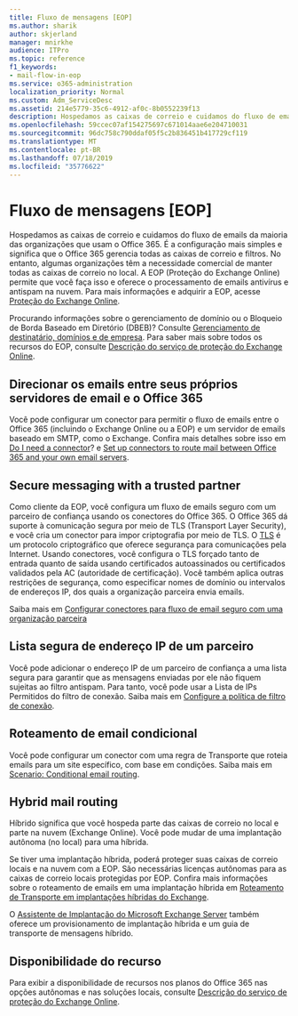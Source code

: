 ```yaml
---
title: Fluxo de mensagens [EOP]
ms.author: sharik
author: skjerland
manager: mnirkhe
audience: ITPro
ms.topic: reference
f1_keywords:
- mail-flow-in-eop
ms.service: o365-administration
localization_priority: Normal
ms.custom: Adm_ServiceDesc
ms.assetid: 214e5779-35c6-4912-af0c-8b0552239f13
description: Hospedamos as caixas de correio e cuidamos do fluxo de emails da maioria das organizações que usam o Office 365. É a configuração mais simples e significa que o Office 365 gerencia todas as caixas de correio e filtros. No entanto, algumas organizações têm a necessidade comercial de manter todas as caixas de correio no local. A EOP (Proteção do Exchange Online) permite que você faça isso e oferece o processamento de emails antivírus e antispam na nuvem. Para mais informações e adquirir a EOP, acesse Proteção do Exchange Online.
ms.openlocfilehash: 59ccec07af154275697c671014aae6e204710031
ms.sourcegitcommit: 96dc758c790ddaf05f5c2b836451b417729cf119
ms.translationtype: MT
ms.contentlocale: pt-BR
ms.lasthandoff: 07/18/2019
ms.locfileid: "35776622"
---
```

# <a name="mail-floweop"></a>Fluxo de mensagens [EOP]

Hospedamos as caixas de correio e cuidamos do fluxo de emails da maioria das organizações que usam o Office 365. É a configuração mais simples e significa que o Office 365 gerencia todas as caixas de correio e filtros. No entanto, algumas organizações têm a necessidade comercial de manter todas as caixas de correio no local. A EOP (Proteção do Exchange Online) permite que você faça isso e oferece o processamento de emails antivírus e antispam na nuvem. Para mais informações e adquirir a EOP, acesse [Proteção do Exchange Online](https://products.office.com/en-us/exchange/exchange-email-security-spam-protection).
  
Procurando informações sobre o gerenciamento de domínio ou o Bloqueio de Borda Baseado em Diretório (DBEB)? Consulte [Gerenciamento de destinatário, domínios e de empresa](recipient-domain-and-company-management.md). Para saber mais sobre todos os recursos do EOP, consulte [Descrição do serviço de proteção do Exchange Online](exchange-online-protection-service-description.md).
  
## <a name="routing-email-between-office-365-and-your-own-email-servers"></a>Direcionar os emails entre seus próprios servidores de email e o Office 365
<a name="BKMK_outboundmailrouting"> </a>

Você pode configurar um conector para permitir o fluxo de emails entre o Office 365 (incluindo o Exchange Online ou a EOP) e um servidor de emails baseado em SMTP, como o Exchange. Confira mais detalhes sobre isso em [Do I need a connector](http://technet.microsoft.com/library/16731ae9-c909-49dd-bffc-a46e6151fc29.aspx)? e [Set up connectors to route mail between Office 365 and your own email servers](http://technet.microsoft.com/library/2e93fd60-a5ef-4e64-8e62-2b862b2d1033.aspx).
  
## <a name="secure-messaging-with-a-trusted-partner"></a>Secure messaging with a trusted partner
<a name="BKMK_securemessagingwithatrustedpartner"> </a>

Como cliente da EOP, você configura um fluxo de emails seguro com um parceiro de confiança usando os conectores do Office 365. O Office 365 dá suporte à comunicação segura por meio de TLS (Transport Layer Security), e você cria um conector para impor criptografia por meio de TLS. O [TLS](https://technet.microsoft.com/en-us/library/mt163898.aspx) é um protocolo criptográfico que oferece segurança para comunicações pela Internet. Usando conectores, você configura o TLS forçado tanto de entrada quanto de saída usando certificados autoassinados ou certificados validados pela AC (autoridade de certificação). Você também aplica outras restrições de segurança, como especificar nomes de domínio ou intervalos de endereços IP, dos quais a organização parceira envia emails. 
  
Saiba mais em [Configurar conectores para fluxo de email seguro com uma organização parceira](https://technet.microsoft.com/en-us/library/dn751021%28v=exchg.150%29.aspx)
  
## <a name="safe-listing-a-partners-ip-address"></a>Lista segura de endereço IP de um parceiro
<a name="BKMK_safelistingapartnersipaddress"> </a>

Você pode adicionar o endereço IP de um parceiro de confiança a uma lista segura para garantir que as mensagens enviadas por ele não fiquem sujeitas ao filtro antispam. Para tanto, você pode usar a Lista de IPs Permitidos do filtro de conexão. Saiba mais em [Configure a política de filtro de conexão](https://go.microsoft.com/fwlink/p/?LinkID=287108).
  
## <a name="conditional-mail-routing"></a>Roteamento de email condicional
<a name="BKMK_conditionalmailrouting"> </a>

Você pode configurar um conector com uma regra de Transporte que roteia emails para um site específico, com base em condições. Saiba mais em [Scenario: Conditional email routing](http://technet.microsoft.com/library/82d105e2-e955-4e03-99c3-3314a5d21a4c.aspx).
  
## <a name="hybrid-mail-routing"></a>Hybrid mail routing
<a name="BKMK_hybridmailrouting"> </a>

Híbrido significa que você hospeda parte das caixas de correio no local e parte na nuvem (Exchange Online). Você pode mudar de uma implantação autônoma (no local) para uma híbrida.
  
Se tiver uma implantação híbrida, poderá proteger suas caixas de correio locais e na nuvem com a EOP. São necessárias licenças autônomas para as caixas de correio locais protegidas por EOP. Confira mais informações sobre o roteamento de emails em uma implantação híbrida em [Roteamento de Transporte em implantações híbridas do Exchange](https://go.microsoft.com/fwlink/p/?LinkId=271757).
  
O [Assistente de Implantação do Microsoft Exchange Server](https://go.microsoft.com/fwlink/p/?LinkId=287036) também oferece um provisionamento de implantação híbrida e um guia de transporte de mensagens híbrido. 
  
## <a name="feature-availability"></a>Disponibilidade do recurso
<a name="BKMK_hybridmailrouting"> </a>

Para exibir a disponibilidade de recursos nos planos do Office 365 nas opções autônomas e nas soluções locais, consulte [Descrição do serviço de proteção do Exchange Online](exchange-online-protection-service-description.md).
  

